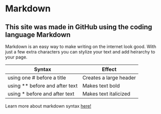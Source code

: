 
# Markdown
## This site was made in GitHub using the coding language Markdown
Markdown is an easy way to make writing on the internet look good. With just a few extra characters you can stylize your text and add heirarchy to your page.

Syntax | Effect
------ | ------
using one # before a title | Creates a large header
using ** before and after text | Makes text bold
using * before and after text | Makes text italicized

Learn more about markdown syntax [here!](https://docs.github.com/en/free-pro-team@latest/github/writing-on-github/basic-writing-and-formatting-syntax)

